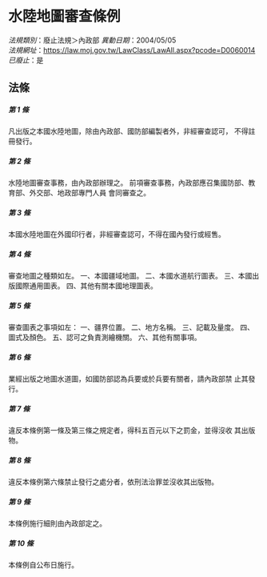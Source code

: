 # 水陸地圖審查條例

*法規類別*：廢止法規＞內政部
*異動日期*：2004/05/05  
*法規網址*：https://law.moj.gov.tw/LawClass/LawAll.aspx?pcode=D0060014
*已廢止*：是


## 法條
##### 第 1 條
凡出版之本國水陸地圖，除由內政部、國防部編製者外，非經審查認可，
不得註冊發行。

##### 第 2 條
水陸地圖審查事務，由內政部辦理之。
前項審查事務，內政部應召集國防部、教育部、外交部、地政部專門人員
會同審查之。

##### 第 3 條
本國水陸地圖在外國印行者，非經審查認可，不得在國內發行或經售。

##### 第 4 條
審查地圖之種類如左。
一、本國疆域地圖。
二、本國水道航行圖表。
三、本國出版國際通用圖表。
四、其他有關本國地理圖表。


##### 第 5 條
審查圖表之事項如左：
一、疆界位置。
二、地方名稱。
三、記載及量度。
四、圖式及顏色。
五、認可之負責測繪機關。
六、其他有關事項。


##### 第 6 條
業經出版之地圖水道圖，如國防部認為兵要或於兵要有關者，請內政部禁
止其發行。

##### 第 7 條
違反本條例第一條及第三條之規定者，得科五百元以下之罰金，並得沒收
其出版物。

##### 第 8 條
違反本條例第六條禁止發行之處分者，依刑法治罪並沒收其出版物。

##### 第 9 條
本條例施行細則由內政部定之。

##### 第 10 條
本條例自公布日施行。


